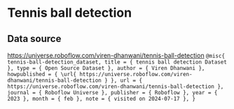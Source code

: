 # Tennis ball detection
## Data source
https://universe.roboflow.com/viren-dhanwani/tennis-ball-detection
`
@misc{
    tennis-ball-detection_dataset,
    title = { tennis ball detection Dataset },
    type = { Open Source Dataset },
    author = { Viren Dhanwani },
    howpublished = { \url{ https://universe.roboflow.com/viren-dhanwani/tennis-ball-detection } },
    url = { https://universe.roboflow.com/viren-dhanwani/tennis-ball-detection },
    journal = { Roboflow Universe },
    publisher = { Roboflow },
    year = { 2023 },
    month = { feb },
    note = { visited on 2024-07-17 },
    }
`

